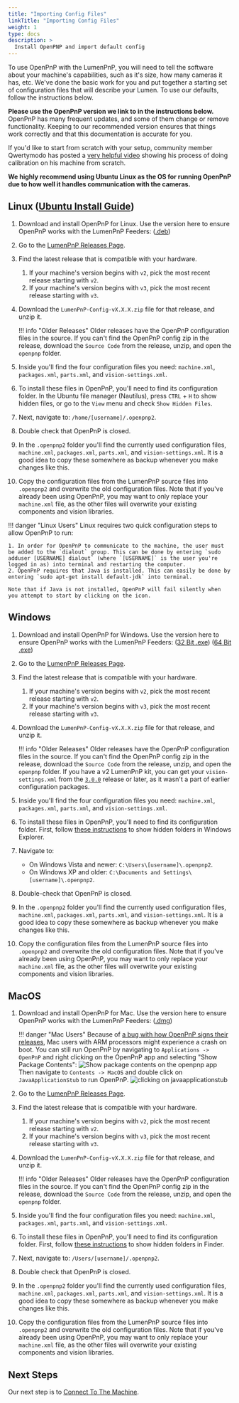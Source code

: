 ```yaml
---
title: "Importing Config Files"
linkTitle: "Importing Config Files"
weight: 1
type: docs
description: >
  Install OpenPNP and import default config
---
```


To use OpenPnP with the LumenPnP, you will need to tell the software about your machine's capabilities, such as it's size, how many cameras it has, etc. We've done the basic work for you and put together a starting set of configuration files that will describe your Lumen. To use our defaults, follow the instructions below.

**Please use the OpenPnP version we link to in the instructions below.** OpenPnP has many frequent updates, and some of them change or remove functionality. Keeping to our recommended version ensures that things work correctly and that this documentation is accurate for you.

If you'd like to start from scratch with your setup, community member Qwertymodo has posted a [very helpful video](https://www.youtube.com/watch?v=vuFalyzcCZA) showing his process of doing calibration on his machine from scratch.

**We highly recommend using Ubuntu Linux as the OS for running OpenPnP due to how well it handles communication with the cameras.**

## Linux ([Ubuntu Install Guide](https://ubuntu.com/tutorials/install-ubuntu-desktop#1-overview))

1. Download and install OpenPnP for Linux. Use the version here to ensure OpenPnP works with the LumenPnP Feeders: ([.deb](https://openpnp.s3-us-west-2.amazonaws.com/test/2023-04-05_08-24-36.0aa4ae8/OpenPnP-linux-test.deb))

2. Go to the [LumenPnP Releases Page](https://github.com/opulo-inc/lumenpnp/releases).

3. Find the latest release that is compatible with your hardware.
    1. If your machine's version begins with `v2`, pick the most recent release starting with `v2`.
    2. If your machine's version begins with `v3`, pick the most recent release starting with `v3`.

4. Download the `LumenPnP-Config-vX.X.X.zip` file for that release, and unzip it.

    !!! info "Older Releases"
        Older releases have the OpenPnP configuration files in the source. If you can't find the OpenPnP config zip in the release, download the `Source Code` from the release, unzip, and open the `openpnp` folder.

5. Inside you'll find the four configuration files you need: `machine.xml`, `packages.xml`, `parts.xml`, and `vision-settings.xml`.

6. To install these files in OpenPnP, you'll need to find its configuration folder. In the Ubuntu file manager (Nautilus), press `CTRL` + `H` to show hidden files, or go to the `View` menu and check `Show Hidden Files`.

7. Next, navigate to: `/home/[username]/.openpnp2`.
  
8. Double check that OpenPnP is closed.

9. In the `.openpnp2` folder you'll find the currently used configuration files, `machine.xml`, `packages.xml`, `parts.xml`, and `vision-settings.xml`. It is a good idea to copy these somewhere as backup whenever you make changes like this.

10. Copy the configuration files from the LumenPnP source files into `.openpnp2` and overwrite the old configuration files. Note that if you've already been using OpenPnP, you may want to only replace your `machine.xml` file, as the other files will overwrite your existing components and vision libraries.

!!! danger "Linux Users"
    Linux requires two quick configuration steps to allow OpenPnP to run:

    1. In order for OpenPnP to communicate to the machine, the user must be added to the `dialout` group. This can be done by entering `sudo adduser [USERNAME] dialout` (where `[USERNAME]` is the user you're logged in as) into terminal and restarting the computer.
    2. OpenPnP requires that Java is installed. This can easily be done by entering `sudo apt-get install default-jdk` into terminal.

    Note that if Java is not installed, OpenPnP will fail silently when you attempt to start by clicking on the icon.

## Windows

1. Download and install OpenPnP for Windows. Use the version here to ensure OpenPnP works with the LumenPnP Feeders: ([32 Bit .exe](https://openpnp.s3-us-west-2.amazonaws.com/test/2023-04-05_08-24-36.0aa4ae8/OpenPnP-windows-x32-test.exe)) ([64 Bit .exe](https://openpnp.s3-us-west-2.amazonaws.com/test/2023-04-05_08-24-36.0aa4ae8/OpenPnP-windows-x64-test.exe))

2. Go to the [LumenPnP Releases Page](https://github.com/opulo-inc/lumenpnp/releases).

3. Find the latest release that is compatible with your hardware.
    1. If your machine's version begins with `v2`, pick the most recent release starting with `v2`.
    2. If your machine's version begins with `v3`, pick the most recent release starting with `v3`.

4. Download the `LumenPnP-Config-vX.X.X.zip` file for that release, and unzip it.

    !!! info "Older Releases"
        Older releases have the OpenPnP configuration files in the source. If you can't find the OpenPnP config zip in the release, download the `Source Code` from the release, unzip, and open the `openpnp` folder. If you have a v2 LumenPnP kit, you can get your `vision-settings.xml` from the [`3.0.0`](https://github.com/opulo-inc/lumenpnp/releases/tag/v3.0.0) release or later, as it wasn't a part of earlier configuration packages.

5. Inside you'll find the four configuration files you need: `machine.xml`, `packages.xml`, `parts.xml`, and `vision-settings.xml`.

6. To install these files in OpenPnP, you'll need to find its configuration folder. First, follow [these instructions](https://support.microsoft.com/en-us/windows/show-hidden-files-0320fe58-0117-fd59-6851-9b7f9840fdb2) to show hidden folders in Windows Explorer.

7. Navigate to:
    - On Windows Vista and newer: `C:\Users\[username]\.openpnp2`.
    - On Windows XP and older: `C:\Documents and Settings\[username]\.openpnp2`.
  
8. Double-check that OpenPnP is closed.

9. In the `.openpnp2` folder you'll find the currently used configuration files, `machine.xml`, `packages.xml`, `parts.xml`, and `vision-settings.xml`. It is a good idea to copy these somewhere as backup whenever you make changes like this.

10. Copy the configuration files from the LumenPnP source files into `.openpnp2` and overwrite the old configuration files. Note that if you've already been using OpenPnP, you may want to only replace your `machine.xml` file, as the other files will overwrite your existing components and vision libraries.

## MacOS

1. Download and install OpenPnP for Mac. Use the version here to ensure OpenPnP works with the LumenPnP Feeders: ([.dmg](https://openpnp.s3-us-west-2.amazonaws.com/test/2023-04-05_08-24-36.0aa4ae8/OpenPnP-macos-test.dmg))

    !!! danger "Mac Users"
        Because of [a bug with how OpenPnP signs their releases](https://github.com/openpnp/openpnp/issues/1559), Mac users with ARM processors might experience a crash on boot. You can still run OpenPnP by navigating to `Applications -> OpenPnP` and right clicking on the OpenPnP app and selecting "Show Package Contents":
        ![Show package contents on the openpnp app](img/opnp-show-package-contents.png)
        Then navigate to `Contents -> MacOS` and double click on `JavaApplicationStub` to run OpenPnP.
        ![clicking on javaapplicationstub](img/boot-opnp-java-stub.png)

2. Go to the [LumenPnP Releases Page](https://github.com/opulo-inc/lumenpnp/releases).

3. Find the latest release that is compatible with your hardware.
    1. If your machine's version begins with `v2`, pick the most recent release starting with `v2`.
    2. If your machine's version begins with `v3`, pick the most recent release starting with `v3`.

4. Download the `LumenPnP-Config-vX.X.X.zip` file for that release, and unzip it.

    !!! info "Older Releases"
        Older releases have the OpenPnP configuration files in the source. If you can't find the OpenPnP config zip in the release, download the `Source Code` from the release, unzip, and open the `openpnp` folder.

5. Inside you'll find the four configuration files you need: `machine.xml`, `packages.xml`, `parts.xml`, and `vision-settings.xml`.

6. To install these files in OpenPnP, you'll need to find its configuration folder. First, follow [these instructions](https://www.macworld.com/article/671158/how-to-show-hidden-files-on-a-mac.html) to show hidden folders in Finder.

7. Next, navigate to: `/Users/[username]/.openpnp2`.
  
8. Double check that OpenPnP is closed.

9. In the `.openpnp2` folder you'll find the currently used configuration files, `machine.xml`, `packages.xml`, `parts.xml`, and `vision-settings.xml`. It is a good idea to copy these somewhere as backup whenever you make changes like this.

10. Copy the configuration files from the LumenPnP source files into `.openpnp2` and overwrite the old configuration files. Note that if you've already been using OpenPnP, you may want to only replace your `machine.xml` file, as the other files will overwrite your existing components and vision libraries.

## Next Steps

Our next step is to [Connect To The Machine](../2-connect-to-machine/index.md).
